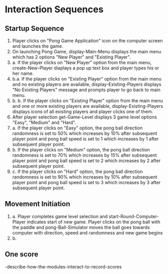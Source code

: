 # Interaction Sequences

## Startup Sequence

1. Player clicks on "Pong Game Application" icon on the computer screen and launches
the game.
2. On launching Pong Game, display-Main-Menu displays the main menu which has 2 options
"New Player" and "Existing Player".
3. a. If the player clicks on "New Player" option from the main menu, create-New-Player
diaplays a pop up text box and player types his or her name.
3. b.a. If the player clicks on "Existing Player" option from the main menu and no
existing players are available, display-Existing-Players displays "No Existing Players"
message and prompts player to go back to main menu.
3. b. b. If the player clicks on "Existing Player" option from the main menu and one or
more existing players are available, display-Existing-Players displays icons of all
existing players and player clicks one of them.
4. After player selection get-Game-Level displays 3 game level options "Easy", "Medium"
and "Hard".
5. a. If the player clicks on "Easy" option, the pong ball direction randomness is set
to 50% which increases by 10% after subsequent player point and pong ball speed is set
to 1 which increases by 1 after subsequent player point.
5. b. If the player clicks on "Medium" option, the pong ball direction randomness is set
to 70% which increases by 15% after subsequent player point and pong ball speed is set
to 2 which increases by 2 after subsequent player point.
5. c. If the player clicks on "Hard" option, the pong ball direction randomness is set
to 90% which increases by 10% after subsequent player point and pong ball speed is set
to 3 which increases by 3 after subsequent player point.

## Movement Initiation

1. a. Player completes game level selection and start-Round-Computer-Player indicates
start of new game. Player clicks on the pong ball with the paddle and pong-Ball-Simulator
moves the ball goes towards computer with direction, speed and randomness and new game begins
1. b.

## One score

-describe-how-the-modules-interact-to-record-scores
